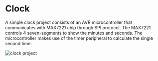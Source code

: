 # Clock
A simple clock project consists of an AVR microcontroller that communicates with MAX7221 chip through SPI protocol. The MAX7221 controls 4 seven-segments to show the minutes and seconds. The microcontroller makes use of the timer peripheral to calculate the single second time.


![clock project](https://user-images.githubusercontent.com/36597057/48479130-0b81a780-e80f-11e8-9fda-3a5dde2f2186.jpg)
